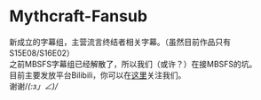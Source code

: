 # Mythcraft-Fansub
新成立的字幕组，主营流言终结者相关字幕。（虽然目前作品只有S15E08/S16E02）<br>
之前MBSFS字幕组已经解散了，所以我们（或许？）在接MBSFS的坑。<br>
目前主要发放平台Bilibili，你可以在[这里](http://space.bilibili.com/13110803/)关注我们。<br>
谢谢/_(:з」∠)/_<br>
